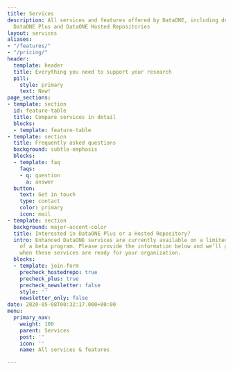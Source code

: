 ```yaml
---
title: Services
description: All services and features offered by DataONE, including details about
  DataONE Plus and DataONE Hosted Repositories
layout: services
aliases:
- "/features/"
- "/pricing/"
header:
  template: header
  title: Everything you need to support your research
  pill:
    style: primary
    text: New!
page_sections:
- template: section
  id: feature-table
  title: Compare services in detail
  blocks:
  - template: feature-table
- template: section
  title: Frequently asked questions
  background: subtle-emphasis
  blocks:
  - template: faq
    faqs:
    - q: question
      a: answer
  button:
    text: Get in touch
    type: contact
    color: primary
    icon: mail
- template: section
  background: major-accent-color
  title: Interested in DataONE Plus or a Hosted Repository?
  intro: Enhanced DataONE services are currently available on a limited basis as part
    of a beta program. Please provide the information below and we’ll get in touch
    when these services are ready for your organization.
  blocks:
  - template: join-form
    precheck_hostedrepo: true
    precheck_plus: true
    precheck_newsletter: false
    style: ''
    newsletter_only: false
date: 2020-05-08T00:32:17.000+00:00
menu:
  primary_nav:
    weight: 100
    parent: Services
    post: ''
    icon: ''
    name: All services & features

---
```

